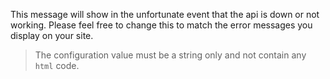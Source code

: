 This message will show in the unfortunate event that the api is down or not working. Please feel free to change this to
match the error messages you display on your site.

> The configuration value must be a string only and not contain any `html` code.
